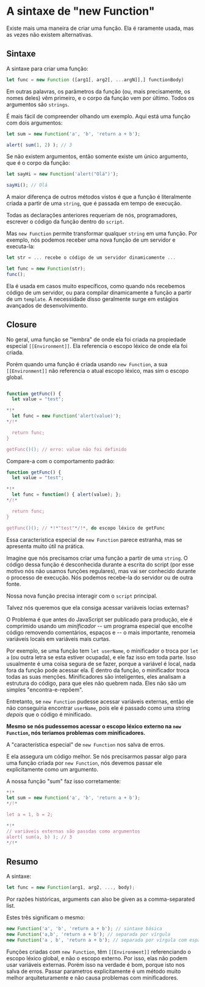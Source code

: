 
# A sintaxe de "new Function"

Existe mais uma maneira de criar uma função. Ela é raramente usada, mas as vezes não existem alternativas.

## Sintaxe

A sintaxe para criar uma função:

```js
let func = new Function ([arg1[, arg2[, ...argN]],] functionBody)
```

Em outras palavras, os parâmetros da função (ou, mais precisamente, os nomes deles) vêm primeiro, e o corpo da função vem por último. Todos os argumentos são `strings`.

É mais fácil de compreender olhando um exemplo. Aqui está uma função com dois argumentos:

```js run
let sum = new Function('a', 'b', 'return a + b'); 

alert( sum(1, 2) ); // 3
```

Se não existem argumentos, então somente existe um único argumento, que é o corpo da função:

```js run
let sayHi = new Function('alert("Olá")');

sayHi(); // Olá
```

A maior diferença de outros métodos vistos é que a função é literalmente criada a partir de uma `string`, que é passada em tempo de execução. 

Todas as declarações anteriores requeriam de nós, programadores, escrever o código da função dentro do `script`.

Mas `new Function` permite transformar qualquer `string` em uma função. Por exemplo, nós podemos receber uma nova função de um servidor e executa-la:

```js
let str = ... recebe o código de um servidor dinamicamente ...

let func = new Function(str);
func();
```

Ela é usada em casos muito específicos, como quando nós recebemos código de um servidor, ou para compilar dinamicamente a função a partir de um `template`. A necessidade disso geralmente surge em estágios avançados de desenvolvimento.

## Closure

No geral, uma função se "lembra" de onde ela foi criada na propiedade especial `[[Environment]]`. Ela referencia o escopo léxico de onde ela foi criada.

Porém quando uma função é criada usando `new Function`, a sua `[[Environment]]` não referencia o atual escopo léxico, mas sim o escopo global.

```js run

function getFunc() {
  let value = "test";

*!*
  let func = new Function('alert(value)');
*/!*

  return func;
}

getFunc()(); // erro: value não foi definido
```

Compare-a com o comportamento padrão:

```js run 
function getFunc() {
  let value = "test";

*!*
  let func = function() { alert(value); };
*/!*

  return func;
}

getFunc()(); // *!*"test"*/!*, do escopo léxico de getFunc
```

Essa caracteristica especial de `new Function` parece estranha, mas se apresenta muito útil na prática.

Imagine que nós precisamos criar uma função a partir de uma `string`. O código dessa função é desconhecida durante a escrita do script (por esse motivo nós não usamos funções regulares), mas vai ser conhecido durante o processo de execução. Nós podemos recebe-la do servidor ou de outra fonte.

Nossa nova função precisa interagir com o `script` principal.

Talvez nós queremos que ela consiga acessar variáveis locias externas?

O Problema é que antes do JavaScript ser publicado para produção, ele é comprimido usando um *minificador* -- um programa especial que encolhe código removendo comentários, espaços e -- o mais importante, renomeia variáveis locais em variáveis mais curtas.

Por exemplo, se uma função tem `let userName`, o minificador o troca  por `let a` (ou outra letra se esta estiver ocupada), e ele faz isso em toda parte. Isso usualmente é uma coisa segura de se fazer, porque a variável é local, nada fora da função pode acessar ela. E dentro da função, o minificador troca todas as suas menções. Minificadores são inteligentes, eles analisam a estrutura do código, para que eles não quebrem nada. Eles não são um simples "encontra-e-repõem".

Entretanto, se `new Function` pudesse acessar variáveis externas, então ele não conseguiria encontrar `userName`, pois ele é passado como uma string *depois* que o código é minificado.

**Mesmo se nós pudessemos acessar o escopo léxico externo na `new Function`, nós teriamos problemas com minificadores.**

A "característica especial" de `new Function` nos salva de erros.

E ela assegura um código melhor. Se nós precisarmos passar algo para uma função criada por `new Function`, nós devemos passar ele explicitamente como um argumento.

A nossa função "sum" faz isso corretamente:

```js run 
*!*
let sum = new Function('a', 'b', 'return a + b');
*/!*

let a = 1, b = 2;

*!*
// variáveis externas são passdas como argumentos
alert( sum(a, b) ); // 3
*/!*
```

## Resumo

A sintaxe:

```js
let func = new Function(arg1, arg2, ..., body);
```

Por razões históricas, arguments can also be given as a comma-separated list. 

Estes três significam o mesmo:

```js 
new Function('a', 'b', 'return a + b'); // sintaxe básica
new Function('a,b', 'return a + b'); // separada por vírgula
new Function('a , b', 'return a + b'); // separada por vírgula com espaços
```

Funções criadas com `new Function`, têm `[[Environment]]` referenciando o escopo léxico global, e não o escopo externo. Por isso, elas não podem usar variáveis externas. Porém isso na verdade é bom, porque isto nos salva de erros. Passar parametros explicitamente é um método muito melhor arquiteturamente e não causa problemas com minificadores.
